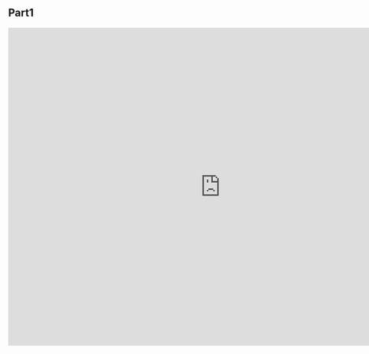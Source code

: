 
## Part1
<iframe src="https://data.oecd.org/chart/6AZf" width="860" height="645" style="border: 0" mozallowfullscreen="true" webkitallowfullscreen="true" allowfullscreen="true"><a href="https://data.oecd.org/chart/6AZf" target="_blank">OECD Chart: General government debt, Total, % of GDP, Annual, 2018</a></iframe>

